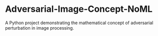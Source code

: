 # Adversarial-Image-Concept-NoML
A Python project demonstrating the mathematical concept of adversarial perturbation in image processing.
